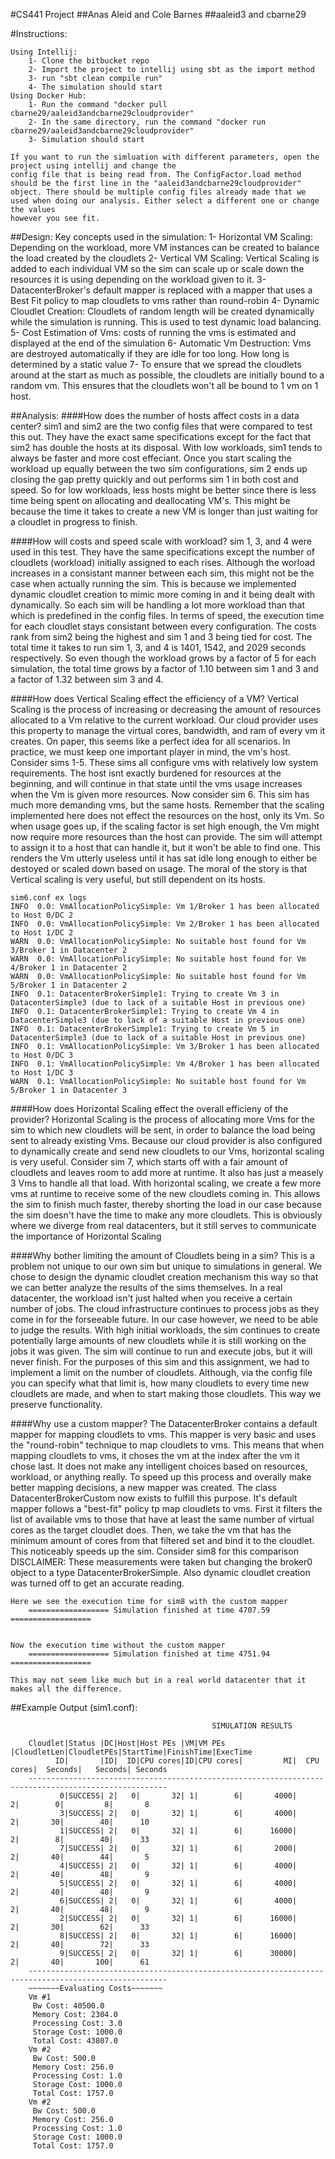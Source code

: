 #CS441 Project
##Anas Aleid and Cole Barnes
##aaleid3 and cbarne29

#Instructions:


    Using Intellij:
        1- Clone the bitbucket repo
        2- Import the project to intellij using sbt as the import method
        3- run "sbt clean compile run"
        4- The simulation should start
    Using Docker Hub:
        1- Run the command "docker pull cbarne29/aaleid3andcbarne29cloudprovider"
        2- In the same directory, run the command "docker run cbarne29/aaleid3andcbarne29cloudprovider"
        3- Simulation should start

    If you want to run the simluation with different parameters, open the project using intellij and change the
    config file that is being read from. The ConfigFactor.load method should be the first line in the "aaleid3andcbarne29cloudprovider"
    object. There should be multiple config files already made that we used when doing our analysis. Either select a different one or change the values
    however you see fit.

##Design:
    Key concepts used in the simulation:
        1- Horizontal VM Scaling: Depending on the workload, more VM instances can be created to balance the load created by the cloudlets
        2- Vertical VM Scaling: Vertical Scaling is added to each individual VM so the sim can scale up or scale down the resources it is using depending
        on the workload given to it.
        3- DatacenterBroker's default mapper is replaced with a mapper that uses a Best Fit policy to map cloudlets to vms rather than round-robin
        4- Dynamic Cloudlet Creation: Cloudlets of random length will be created dynamically while the simulation is running. This is used
        to test dynamic load balancing.
        5- Cost Estimation of Vms: costs of running the vms is estimated and displayed at the end of the simulation
        6- Automatic Vm Destruction: Vms are destroyed automatically if they are idle for too long. How long is determined by a static value
        7- To ensure that we spread the cloudlets around at the start as much as possible, the cloudlets are initially bound to a random vm. This ensures that the cloudlets
            won't all be bound to 1 vm on 1 host.

##Analysis:
####How does the number of hosts affect costs in a data center? 
        sim1 and sim2 are the two config files that were compared to test this out. They have the exact same specifications except for the fact that sim2
    has double the hosts at its disposal. With low workloads, sim1 tends to always be faster and more cost effeciant. Once you start scaling the workload up equally
    between the two sim configurations, sim 2 ends up closing the gap pretty quickly and out performs sim 1 in both cost and speed. So for low workloads, less hosts 
    might be better since there is less time being spent on allocating and deallocating VM's. This might be because the time it takes to create a new VM is longer than
    just waiting for a cloudlet in progress to finish. 

####How will costs and speed scale with workload? 
        sim 1, 3, and 4 were used in this test. They have the same specifications except the number of cloudlets (workload) initially assigned to each rises. Although
    the worload increases in a consistant manner between each sim, this might not be the case when actually running the sim. This is because we implemented dynamic
    cloudlet creation to mimic more coming in and it being dealt with dynamically. So each sim will be handling a lot more workload than that which is predefined in the
    config files. In terms of speed, the execution time for each cloudlet stays consistant between every configuration. The costs rank from sim2 being the highest and sim 1 and 3 being tied for cost.
    The total time it takes to run sim 1, 3, and 4 is 1401, 1542, and 2029 seconds respectively. So even though the workload grows by a factor of 5 for each simulation,
    the total time grows by a factor of 1.10 between sim 1 and 3 and a factor of 1.32 between sim 3 and 4.

####How does Vertical Scaling effect the efficiency of a VM?
        Vertical Scaling is the process of increasing or decreasing the amount of resources allocated to a Vm relative to the current workload. Our cloud provider uses this property to manage
    the virtual cores, bandwidth, and ram of every vm it creates. On paper, this seems like a perfect idea for all scenarios. In practice, we must keep one important player in mind, the vm's host.
    Consider sims 1-5. These sims all configure vms with relatively low system requirements. The host isnt exactly burdened for resources at the beginning, and will continue in that state until the vms
    usage increases when the Vm is given more resources. Now consider sim 6. This sim has much more demanding vms, but the same hosts. Remember that the scaling implemented here does not effect the resources
    on the host, only its Vm. So when usage goes up, if the scaling factor is set high enough, the Vm might now require more resources than the host can provide. The sim will attempt to assign it to a host that
    can handle it, but it won't be able to find one. This renders the Vm utterly useless until it has sat idle long enough to either be destoyed or scaled down based on usage. The moral of the story is that 
    Vertical scaling is very useful, but still dependent on its hosts.
        
    sim6.conf ex logs
    INFO  0.0: VmAllocationPolicySimple: Vm 1/Broker 1 has been allocated to Host 0/DC 2
    INFO  0.0: VmAllocationPolicySimple: Vm 2/Broker 1 has been allocated to Host 1/DC 2
    WARN  0.0: VmAllocationPolicySimple: No suitable host found for Vm 3/Broker 1 in Datacenter 2
    WARN  0.0: VmAllocationPolicySimple: No suitable host found for Vm 4/Broker 1 in Datacenter 2
    WARN  0.0: VmAllocationPolicySimple: No suitable host found for Vm 5/Broker 1 in Datacenter 2
    INFO  0.1: DatacenterBrokerSimple1: Trying to create Vm 3 in DatacenterSimple3 (due to lack of a suitable Host in previous one)
    INFO  0.1: DatacenterBrokerSimple1: Trying to create Vm 4 in DatacenterSimple3 (due to lack of a suitable Host in previous one)
    INFO  0.1: DatacenterBrokerSimple1: Trying to create Vm 5 in DatacenterSimple3 (due to lack of a suitable Host in previous one)
    INFO  0.1: VmAllocationPolicySimple: Vm 3/Broker 1 has been allocated to Host 0/DC 3
    INFO  0.1: VmAllocationPolicySimple: Vm 4/Broker 1 has been allocated to Host 1/DC 3
    WARN  0.1: VmAllocationPolicySimple: No suitable host found for Vm 5/Broker 1 in Datacenter 3
            
####How does Horizontal Scaling effect the overall efficieny of the provider? 
        Horizontal Scaling is the process of allocating more Vms for the sim to which new cloudlets will be sent, in order to balance the load being sent to already existing Vms. Because our cloud provider
    is also configured to dynamically create and send new cloudlets to our Vms, horizontal scaling is very useful. Consider sim 7, which starts off with a fair amount of cloudlets and leaves room to add more
    at runtime. It also has just a measely 3 Vms to handle all that load. With horizontal scaling, we create a few more vms at runtime to receive some of the new cloudlets coming in. This allows the sim to finish
    much faster, thereby shorting the load in our case because the sim doesn't have the time to make any more cloudlets. This is obviously where we diverge from real datacenters, but it still serves to communicate 
    the importance of Horizontal Scaling
        
####Why bother limiting the amount of Cloudlets being in a sim? 
        This is a problem not unique to our own sim but unique to simulations in general. We chose to design the dynamic cloudlet creation mechanism this way so that we can better analyze the results of the sims themselves.
    In a real datacenter, the workload isn't just halted when you receive a certain number of jobs. The cloud infrastructure continues to process jobs as they come in for the forseeable future. In our case however, we need to
    be able to judge the results. With high initial workloads, the sim continues to create potentially large amounts of new cloudlets while it is still working on the jobs it was given. The sim will continue to run and execute jobs,
    but it will never finish. For the purposes of this sim and this assignment, we had to implement a limit on the number of cloudlets. Although, via the config file you can specify what that limit is, how many cloudlets to every time
    new cloudlets are made, and when to start making those cloudlets. This way we preserve functionality.
        
####Why use a custom mapper? 
        The DatacenterBroker contains a default mapper for mapping cloudlets to vms. This mapper is very basic and uses the "round-robin" technique to map cloudlets to vms. This means that when mapping cloudlets to vms, it choses the vm
    at the index after the vm it chose last. It does not make any intelligent choices based on resources, workload, or anything really. To speed up this process and overally make better mapping decisions, a new mapper was created. The class 
    DatacenterBrokerCustom now exists to fulfill this purpose. It's default mapper follows a "best-fit" policy tp map cloudlets to vms. First it filters the list of available vms to those that have at least the same number of virtual cores as
    the target cloudlet does. Then, we take the vm that has the minimum amount of cores from that filtered set and bind it to the cloudlet. This noticeably speeds up the sim. Consider sim8 for this comparison
    DISCLAIMER: These measurements were taken but changing the broker0 object to a type DatacenterBrokerSimple. Also dynamic cloudlet creation was turned off to get an accurate reading.
        
    Here we see the execution time for sim8 with the custom mapper
        ================== Simulation finished at time 4707.59 ==================

            
    Now the execution time without the custom mapper
        ================== Simulation finished at time 4751.94 ==================
            
    This may not seem like much but in a real world datacenter that it makes all the difference.

##Example Output (sim1.conf):

                                                 SIMULATION RESULTS
        
        Cloudlet|Status |DC|Host|Host PEs |VM|VM PEs   |CloudletLen|CloudletPEs|StartTime|FinishTime|ExecTime
              ID|       |ID|  ID|CPU cores|ID|CPU cores|         MI|  CPU cores|  Seconds|   Seconds| Seconds
        -----------------------------------------------------------------------------------------------------
               0|SUCCESS| 2|   0|       32| 1|        6|       4000|          2|        0|         8|       8
               3|SUCCESS| 2|   0|       32| 1|        6|       4000|          2|       30|        40|      10
               1|SUCCESS| 2|   0|       32| 1|        6|      16000|          2|        8|        40|      33
               7|SUCCESS| 2|   0|       32| 1|        6|       2000|          2|       40|        44|       5
               4|SUCCESS| 2|   0|       32| 1|        6|       4000|          2|       40|        48|       9
               5|SUCCESS| 2|   0|       32| 1|        6|       4000|          2|       40|        48|       9
               6|SUCCESS| 2|   0|       32| 1|        6|       4000|          2|       40|        48|       9
               2|SUCCESS| 2|   0|       32| 1|        6|      16000|          2|       30|        62|      33
               8|SUCCESS| 2|   0|       32| 1|        6|      16000|          2|       40|        72|      33
               9|SUCCESS| 2|   0|       32| 1|        6|      30000|          2|       40|       100|      61
        -----------------------------------------------------------------------------------------------------
        ~~~~~~~Evaluating Costs~~~~~~~
        Vm #1
         Bw Cost: 40500.0
         Memory Cost: 2304.0
         Processing Cost: 3.0
         Storage Cost: 1000.0
         Total Cost: 43807.0
        Vm #2
         Bw Cost: 500.0
         Memory Cost: 256.0
         Processing Cost: 1.0
         Storage Cost: 1000.0
         Total Cost: 1757.0
        Vm #2
         Bw Cost: 500.0
         Memory Cost: 256.0
         Processing Cost: 1.0
         Storage Cost: 1000.0
         Total Cost: 1757.0